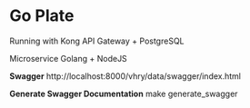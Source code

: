 # **Go Plate** #

Running with Kong API Gateway + PostgreSQL

Microservice Golang + NodeJS

**Swagger**
http://localhost:8000/vhry/data/swagger/index.html

**Generate Swagger Documentation**
make generate_swagger